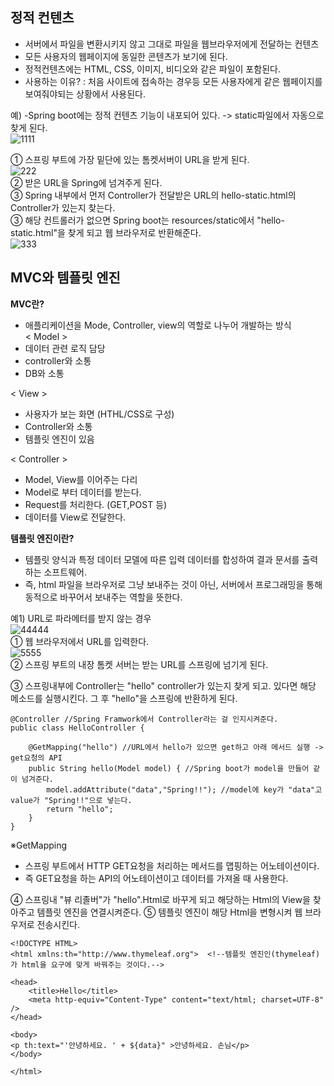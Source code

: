 __정적 컨텐츠__
------------------------
- 서버에서 파일을 변환시키지 않고 그대로 파일을 웹브라우저에게 전달하는 컨텐츠
- 모든 사용자의 웹페이지에 동일한 콘텐츠가 보기에 된다.
- 정적컨텐츠에는 HTML, CSS, 이미지, 비디오와 같은 파일이 포함된다.
- 사용하는 이유? : 처음 사이트에 접속하는 경우등 모든 사용자에게 같은 웹페이지를 보여줘야되는 상황에서 사용된다.  

예)
-Spring boot에는 정적 컨텐츠 기능이 내포되어 있다. -> static파일에서 자동으로 찾게 된다.     
![1111](https://user-images.githubusercontent.com/96917871/151364656-a5aa55a6-b250-406e-b49b-71132edda34a.PNG)      

① 스프링 부트에 가장 밑단에 있는 톰켓서버이 URL을 받게 된다.       
![222](https://user-images.githubusercontent.com/96917871/151364587-8c62d571-95f4-40f0-ae8a-08e6a1dd4b80.PNG)     
② 받은 URL을 Spring에 넘겨주게 된다.     
③ Spring 내부에서 먼저 Controller가 전달받은 URL의 hello-static.html의 Controller가 있는지 찾는다.      
③ 해당 컨트롤러가 없으면 Spring boot는 resources/static에서 "hello-static.html"을 찾게 되고 웹 브라우저로 반환해준다.      
![333](https://user-images.githubusercontent.com/96917871/151364889-ae09786f-d0bb-46a6-b6ef-19b8a544cd48.PNG)      


__MVC와 템플릿 엔진__
-------------------------
__MVC란?__
- 애플리케이션을 Mode, Controller, view의 역할로 나누어 개발하는 방식    
< Model >    
- 데이터 관련 로직 담당   
- controller와 소통   
- DB와 소통  

< View >
- 사용자가 보는 화면 (HTHL/CSS로 구성)  
- Controller와 소통    
- 템플릿 엔진이 있음   

< Controller >   
- Model, View를 이어주는 다리   
- Model로 부터 데이터를 받는다.   
- Request를 처리한다. (GET,POST 등)   
- 데이터를 View로 전달한다.   

__템플릿 엔진이란?__
- 템플릿 양식과 특정 데이터 모델에 따른 입력 데이터를 합성하여 결과 문서를 출력하는 소프트웨어.     
- 즉, html 파일을 브라우저로 그냥 보내주는 것이 아닌, 서버에서 프로그래밍을 통해 동적으로 바꾸어서 보내주는 역할을 뜻한다.     

예1) URL로 파라메터를 받지 않는 경우    
![44444](https://user-images.githubusercontent.com/96917871/151367815-ea8f09be-22ad-4d98-8654-b4bff04ee428.PNG)    
① 웹  브라우저에서 URL를 입력한다.     
![5555](https://user-images.githubusercontent.com/96917871/151368014-71385e02-4318-4c0d-8e07-572bb6c3e15a.PNG)    
② 스프링 부트의 내장 톰켓 서버는 받는 URL를 스프링에 넘기게 된다.     

③ 스프링내부에 Controller는 "hello" controller가 있는지 찾게 되고. 있다면 해당 메소드를 실행시킨다. 그 후 "hello"을 스프링에 반환하게 된다.      
```
@Controller //Spring Framwork에서 Controller라는 걸 인지시켜준다.    
public class HelloController {     

    @GetMapping("hello") //URL에서 hello가 있으면 get하고 아래 메서드 실행 -> get요청의 API    
    public String hello(Model model) { //Spring boot가 model을 만들어 같이 넘겨준다.     
        model.addAttribute("data","Spring!!"); //model에 key가 "data"고 value가 "Spring!!"으로 넣는다.   
        return "hello";    
    }   
}   
```  
※GetMapping    
- 스프링 부트에서 HTTP GET요청을 처리하는 메서드를 맵핑하는 어노테이션이다.   
- 즉 GET요청을 하는 API의 어노테이션이고 데이터를 가져올 때 사용한다.      
  
④ 스프링내 "뷰 리졸버"가 "hello".Html로 바꾸게 되고 해당하는 Html의 View을 찾아주고 템플릿 엔진을 연결시켜준다.
⑤ 템플릿 엔진이 해당 Html을 변형시켜 웹 브라우저로 전송시킨다.
```
<!DOCTYPE HTML>
<html xmlns:th="http://www.thymeleaf.org">  <!--템플릿 엔진인(thymeleaf)가 html을 요구에 맞게 바꿔주는 것이다.-->

<head>
    <title>Hello</title>
    <meta http-equiv="Content-Type" content="text/html; charset=UTF-8" />
</head>

<body>
<p th:text="'안녕하세요. ' + ${data}" >안녕하세요. 손님</p>
</body>

</html>
```

  




